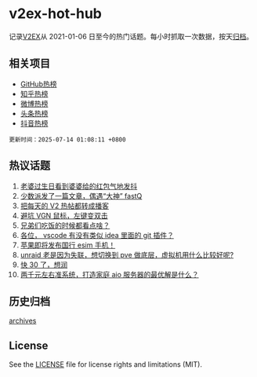 # v2ex-hot-hub

 记录[V2EX](https://www.v2ex.com/)从 2021-01-06 日至今的热门话题。每小时抓取一次数据，按天[归档](archives)。
 
 ## 相关项目

- [GitHub热榜](https://github.com/snaildev/github-hot-hub)
- [知乎热榜](https://github.com/snaildev/zhihu-hot-hub)
- [微博热榜](https://github.com/snaildev/weibo-hot-hub)
- [头条热榜](https://github.com/snaildev/toutiao-hot-hub)
- [抖音热榜](https://github.com/snaildev/douyin-hot-hub)


 `更新时间：2025-07-14 01:08:11 +0800`

## 热议话题

1. [老婆过生日看到婆婆给的红包气地发抖](https://www.v2ex.com/t/1144884)
1. [少数派发了一篇文章，偶遇“大神” fastQ](https://www.v2ex.com/t/1144850)
1. [把每天的 V2 热帖都转成播客](https://www.v2ex.com/t/1144851)
1. [避坑 VGN 鼠标，左键变双击](https://www.v2ex.com/t/1144879)
1. [兄弟们吃饭的时候都看点啥？](https://www.v2ex.com/t/1144917)
1. [各位， vscode 有没有类似 idea 里面的 git 插件？](https://www.v2ex.com/t/1144882)
1. [苹果即将发布国行 esim 手机！](https://www.v2ex.com/t/1144864)
1. [unraid 老是因为失联，想切换到 pve 做底层，虚拟机用什么比较好呢?](https://www.v2ex.com/t/1144856)
1. [快 30 了，想润](https://www.v2ex.com/t/1144952)
1. [两千元左右准系统，打造家庭 aio 服务器的最优解是什么？](https://www.v2ex.com/t/1144854)

## 历史归档

[archives](archives)

## License

See the [LICENSE](LICENSE) file for license rights and limitations (MIT).
